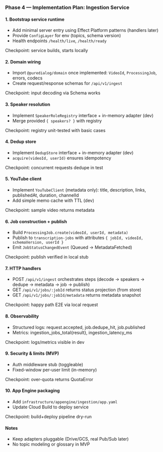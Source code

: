 ### Phase 4 — Implementation Plan: Ingestion Service

#### 1. Bootstrap service runtime

- Add minimal server entry using Effect Platform patterns (handlers later)
- Provide `ConfigLayer` for env (topics, schema version)
- Health endpoints `/health/live`, `/health/ready`

Checkpoint: service builds, starts locally

#### 2. Domain wiring

- Import `@puredialog/domain` once implemented: `VideoId`, `ProcessingJob`, errors, codecs
- Create request/response schemas for `/api/v1/ingest`

Checkpoint: input decoding via Schema works

#### 3. Speaker resolution

- Implement `SpeakerRoleRegistry` interface + in-memory adapter (dev)
- Merge provided `{ speakers? }` with registry

Checkpoint: registry unit-tested with basic cases

#### 4. Dedup store

- Implement `DedupStore` interface + in-memory adapter (dev)
- `acquire(videoId, userId)` ensures idempotency

Checkpoint: concurrent requests dedupe in test

#### 5. YouTube client

- Implement `YouTubeClient` (metadata only): title, description, links, publishedAt, duration, channelId
- Add simple memo cache with TTL (dev)

Checkpoint: sample video returns metadata

#### 6. Job construction + publish

- Build `ProcessingJob.create(videoId, userId, metadata)`
- Publish to `transcription-jobs` with attributes `{ jobId, videoId, schemaVersion, userId }`
- Emit `JobStatusChangedEvent` (Queued → MetadataFetched)

Checkpoint: publish verified in local stub

#### 7. HTTP handlers

- POST `/api/v1/ingest` orchestrates steps (decode → speakers → dedupe → metadata → job → publish)
- GET `/api/v1/jobs/:jobId` returns status projection (from store)
- GET `/api/v1/jobs/:jobId/metadata` returns metadata snapshot

Checkpoint: happy path E2E via local request

#### 8. Observability

- Structured logs: request.accepted, job.dedupe_hit, job.published
- Metrics: ingestion_jobs_total{result}, ingestion_latency_ms

Checkpoint: logs/metrics visible in dev

#### 9. Security & limits (MVP)

- Auth middleware stub (toggleable)
- Fixed-window per-user limit (in-memory)

Checkpoint: over-quota returns QuotaError

#### 10. App Engine packaging

- Add `infrastructure/appengine/ingestion/app.yaml`
- Update Cloud Build to deploy service

Checkpoint: build+deploy pipeline dry-run

#### Notes

- Keep adapters pluggable (Drive/GCS, real Pub/Sub later)
- No topic modeling or glossary in MVP
